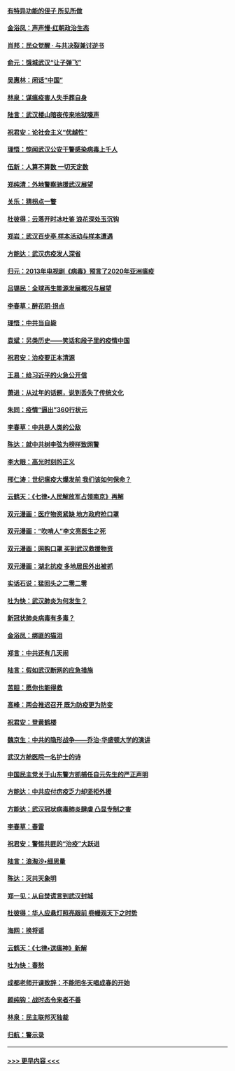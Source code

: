 #### [有特异功能的侄子 所见所做](../pages/nsc993/n11901154.md?t=02280931) 
#### [金浴凤：声声慢‧红朝政治生态](../pages/nsc993/n11899553.md?t=02280931) 
#### [肖邦：民众觉醒 · 与共决裂兼讨逆书](../pages/nsc993/n11898435.md?t=02280931) 
#### [俞元：饿城武汉“让子弹飞”](../pages/nsc993/n11898344.md?t=02280931) 
#### [吴惠林：闲话“中国”](../pages/nsc993/n11898182.md?t=02280931) 
#### [林泉：谋瘟疫害人失手葬自身](../pages/nsc993/n11897892.md?t=02280931) 
#### [陆言：武汉楼山暗夜传来地狱嚎声](../pages/nsc993/n11897033.md?t=02280931) 
#### [祝君安：论社会主义“优越性”](../pages/nsc993/n11897005.md?t=02280931) 
#### [理悟：惊闻武汉公安干警感染病毒上千人](../pages/nsc993/n11896947.md?t=02280931) 
#### [伍新：人算不算数 一切天定数](../pages/nsc993/n11893372.md?t=02280931) 
#### [郑纯清：外地警察驰援武汉展望](../pages/nsc993/n11893115.md?t=02280931) 
#### [关乐：猜拐点一瞥](../pages/nsc993/n11893020.md?t=02280931) 
#### [杜彼得：云落开时冰吐鉴 浪花深处玉沉钩](../pages/nsc993/n11892107.md?t=02280931) 
#### [郑岩：武汉百步亭 样本活动与样本遭遇](../pages/nsc993/n11892310.md?t=02280931) 
#### [方能达：武汉疠疫发人深省](../pages/nsc993/n11891376.md?t=02280931) 
#### [归元：2013年电视剧《病毒》预言了2020年亚洲瘟疫](../pages/nsc993/n11891126.md?t=02280931) 
#### [吕锡民：全球再生能源发展概况与展望](../pages/nsc993/n11890613.md?t=02280931) 
#### [李春草：醉花阴·拐点](../pages/nsc993/n11890567.md?t=02280931) 
#### [理悟：中共当自毙](../pages/nsc993/n11890559.md?t=02280931) 
#### [袁斌：另类历史——笑话和段子里的疫情中国](../pages/nsc993/n11889243.md?t=02280931) 
#### [祝君安：治疫要正本清源](../pages/nsc993/n11889085.md?t=02280931) 
#### [王易：给习近平的火急公开信](../pages/nsc993/n11888225.md?t=02280931) 
#### [萧进：从过年的话题，说到丢失了传统文化](../pages/nsc993/n11887732.md?t=02280931) 
#### [朱同：疫情“逼出”360行状元](../pages/nsc993/n11887678.md?t=02280931) 
#### [李春草：中共是人类的公敌](../pages/nsc993/n11887656.md?t=02280931) 
#### [陈达：就中共树李弦为榜样致网警](../pages/nsc993/n11887625.md?t=02280931) 
#### [李大眼：高光时刻的正义](../pages/nsc993/n11887585.md?t=02280931) 
#### [邢仁涛：世纪瘟疫大爆发前 我们该如何保命？](../pages/nsc993/n11887535.md?t=02280931) 
#### [云鹤天：《七律▪人民解放军占领南京》再解](../pages/nsc993/n11887524.md?t=02280931) 
#### [双元漫画：医疗物资紧缺 地方政府抢口罩](../pages/nsc993/n11884744.md?t=02280931) 
#### [双元漫画：“吹哨人”李文亮医生之死](../pages/nsc993/n11884705.md?t=02280931) 
#### [双元漫画：网购口罩 买到武汉救援物资](../pages/nsc993/n11884670.md?t=02280931) 
#### [双元漫画：湖北抗疫 多地居民外出被抓](../pages/nsc993/n11884643.md?t=02280931) 
#### [实话石说：猛回头之二零二零](../pages/nsc993/n11883968.md?t=02280931) 
#### [吐为快：武汉肺炎为何发生？](../pages/nsc993/n11882180.md?t=02280931) 
#### [新冠状肺炎病毒有多毒？](../pages/nsc993/n11881790.md?t=02280931) 
#### [金浴凤：绑匪的猫泪](../pages/nsc993/n11880664.md?t=02280931) 
#### [郑言：中共还有几天闹](../pages/nsc993/n11880645.md?t=02280931) 
#### [陆言：假如武汉断网的应急措施](../pages/nsc993/n11880619.md?t=02280931) 
#### [苦胆：愿你也能得救](../pages/nsc993/n11880601.md?t=02280931) 
#### [高峰：两会推迟召开  既为防疫更为防变](../pages/nsc993/n11879977.md?t=02280931) 
#### [祝君安：登黄鹤楼](../pages/nsc993/n11880583.md?t=02280931) 
#### [魏京生：中共的隐形战争——乔治‧华盛顿大学的演讲](../pages/nsc993/n11879765.md?t=02280931) 
#### [武汉方舱医院一名护士的诗](../pages/nsc993/n11878480.md?t=02280931) 
#### [中国民主党关于山东警方抓捕任自元先生的严正声明](../pages/nsc993/n11877506.md?t=02280931) 
#### [方能达：中共应付疠疫乏力却坚拒外援](../pages/nsc993/n11877497.md?t=02280931) 
#### [方能达：武汉冠状病毒肺炎肆虐 凸显专制之害](../pages/nsc993/n11877475.md?t=02280931) 
#### [李春草：春雷](../pages/nsc993/n11876287.md?t=02280931) 
#### [祝君安：警惕共匪的“治疫”大跃进](../pages/nsc993/n11876084.md?t=02280931) 
#### [陆言：浪淘沙•细思量](../pages/nsc993/n11876071.md?t=02280931) 
#### [陈达：灭共天象明](../pages/nsc993/n11876063.md?t=02280931) 
#### [郑一见：从自焚谎言到武汉封城](../pages/nsc993/n11875621.md?t=02280931) 
#### [杜彼得：华人应悬灯照亮跟前 卷幔观天下之时势](../pages/nsc993/n11874822.md?t=02280931) 
#### [海网：换将谣](../pages/nsc993/n11873712.md?t=02280931) 
#### [云鹤天：《七律▪送瘟神》新解](../pages/nsc993/n11873598.md?t=02280931) 
#### [吐为快：春愁](../pages/nsc993/n11872801.md?t=02280931) 
#### [成都老师开课致辞：不能把冬天唱成春的开始](../pages/nsc993/n11872653.md?t=02280931) 
#### [颜纯钩：战时态令来者不善](../pages/nsc993/n11872011.md?t=02280931) 
#### [林泉：民主联邦灭独裁](../pages/nsc993/n11870998.md?t=02280931) 
#### [归航：警示录](../pages/nsc993/n11870963.md?t=02280931) 

----
#### [ >>> 更早内容 <<< ](../indexes/nsc993-earlier.md)
